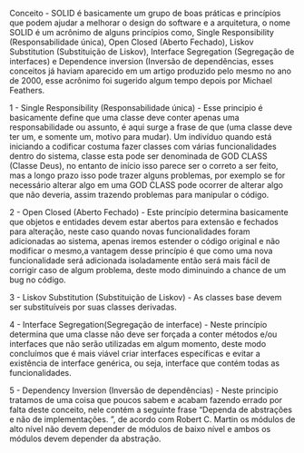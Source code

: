 Conceito - SOLID é basicamente um grupo de boas práticas e princípios que podem ajudar a melhorar o design do software e a arquitetura, o nome SOLID é um acrônimo de alguns princípios como, Single Responsibility (Responsabilidade única), Open Closed (Aberto Fechado), Liskov Substitution (Substituição de Liskov), Interface Segregation (Segregação de interfaces) e Dependence inversion (Inversão de dependências,  esses conceitos já haviam aparecido em um artigo produzido pelo mesmo no ano de 2000, esse acrônimo foi  sugerido algum tempo depois por Michael  Feathers.

1 - Single Responsibility (Responsabilidade única) - Esse principio é basicamente define que uma classe deve conter apenas uma responsabilidade ou assunto, é aqui surge a frase de que (uma classe deve ter um,  e somente um, motivo para mudar).
Um indivíduo quando está iniciando a codificar costuma fazer classes com várias funcionalidades dentro do sistema,  classe esta pode ser denominada de GOD CLASS (Classe Deus), no entanto de início isso parece ser o correto a ser feito, mas a longo prazo isso pode trazer alguns problemas, por exemplo se for necessário alterar algo em uma GOD CLASS pode ocorrer de alterar algo que não deveria, assim trazendo problemas para manipular o código.

2 - Open Closed (Aberto Fechado) - Este princípio determina basicamente que objetos e entidades devem estar abertos para extensão e fechados para alteração, neste caso quando novas funcionalidades foram adicionadas ao sistema, apenas iremos estender o código original e não modificar o mesmo,a vantagem desse princípio é que como uma nova funcionalidade será adicionada isoladamente então será mais fácil de corrigir caso de algum problema, deste modo diminuindo a chance de um bug no código.

3 - Liskov Substitution (Substituição de Liskov) - As classes base devem ser substituíveis por suas classes derivadas.

4 - Interface Segregation(Segregação de interface) - Neste princípio determina que uma classe não deve ser forçada a conter métodos e/ou interfaces que não serão utilizadas em algum momento, deste modo concluímos que é mais viável criar interfaces específicas e evitar a existência de interface genérica, ou seja, interface que contém todas as funcionalidades.

5 - Dependency Inversion (Inversão de dependências) - Neste principio tratamos de uma coisa que poucos sabem e acabam fazendo errado por falta deste conceito, nele contém a seguinte frase “Dependa de abstrações e não de implementações. ”, de acordo com Robert C. Martin os módulos de alto nível não devem depender de módulos de baixo nível  e ambos os módulos devem depender da abstração.
